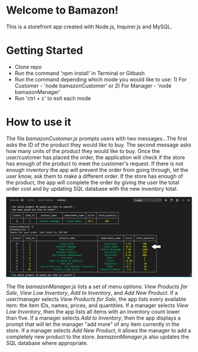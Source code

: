 
# Welcome to Bamazon! 

This is a storefront app created with Node.js, Inquirer.js and MySQL. 

# Getting Started
* Clone repo
* Run the command 'npm install' in Terminal or Gitbash 
* Run the command depending which mode you would like to use: 1) For Customer - 'node bamazonCustomer' or 2) For Manager - 'node bamazonManager'
* Run 'ctrl + c' to exit each mode

# How to use it

The file *bamazonCustomer.js* prompts users with two messages...The first asks the ID of the product they would like to buy.
The second message asks how many units of the product they would like to buy. Once the user/customer has placed the order, the application will check if the store has enough of the product to meet the customer's request. If there is not enough inventory 
the app will prevent the order from going through, let the user know, ask them to make a different order. If the store has enough of the product, the app will complete the order by giving the user the total order cost and by updating SQL database with the new inventory total.

![Image of Customer Order](https://github.com/klbjklbj/bamazon/blob/master/images/order.png)


The file *bamazonManager.js* lists a set of menu options: *View Products for Sale*, *View Low Inventory*, *Add to Inventory*, and *Add New Product*. If a user/manager selects *View Products for Sale*, the app lists every available item: the item IDs, names, prices, and quantities. If a manager selects *View Low Inventory*, then the app lists all items with an inventory count lower than five. 
If a manager selects *Add to Inventory*, then the app displays a prompt that will let the manager "add more" of any item currently in the store. If a manager selects *Add New Product*, it allows the manager to add a completely new product to the store. *bamazonManager.js* also updates the SQL database where appropriate.





